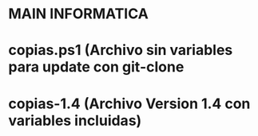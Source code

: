 ﻿# MAIN INFORMATICA
 
 # copias.ps1  (Archivo sin variables para update con git-clone
 # copias-1.4  (Archivo Version 1.4 con variables incluidas)
